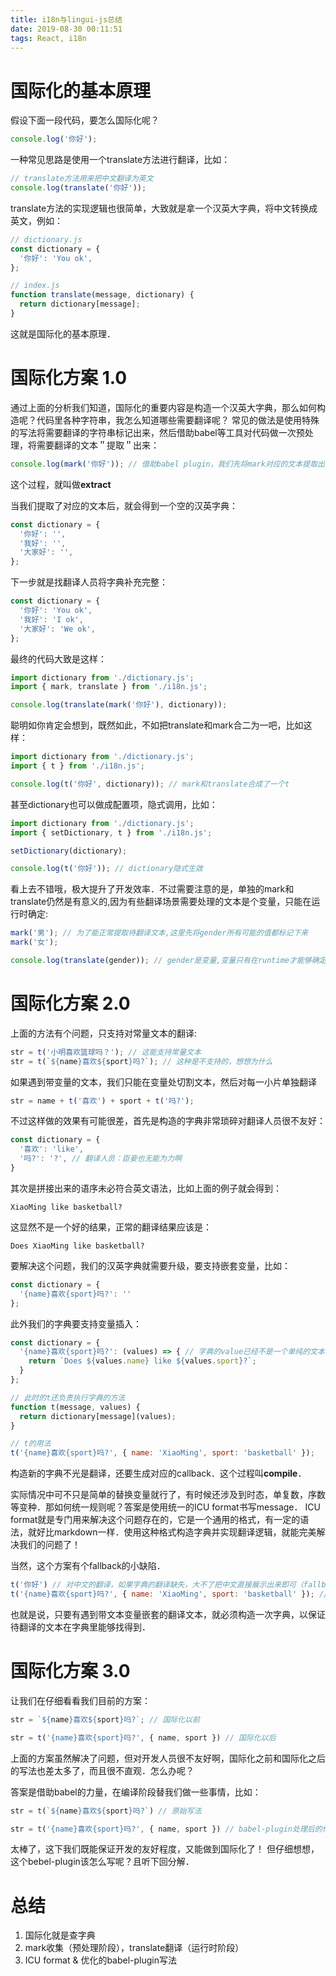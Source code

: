 ```yaml
---
title: i18n与lingui-js总结
date: 2019-08-30 00:11:51
tags: React, i18n
---
```


# 国际化的基本原理

假设下面一段代码，要怎么国际化呢？

```js
console.log('你好');
```

一种常见思路是使用一个translate方法进行翻译，比如：

```js
// translate方法用来把中文翻译为英文
console.log(translate('你好'));
```

translate方法的实现逻辑也很简单，大致就是拿一个汉英大字典，将中文转换成英文，例如：

```js
// dictionary.js
const dictionary = {
  '你好': 'You ok',
};

// index.js
function translate(message, dictionary) {
  return dictionary[message];
}
```

这就是国际化的基本原理．

# 国际化方案 1.0

通过上面的分析我们知道，国际化的重要内容是构造一个汉英大字典，那么如何构造呢？代码里各种字符串，我怎么知道哪些需要翻译呢？
常见的做法是使用特殊的写法将需要翻译的字符串标记出来，然后借助babel等工具对代码做一次预处理，将需要翻译的文本＂提取＂出来：

```js
console.log(mark('你好')); // 借助babel plugin，我们先将mark对应的文本提取出来，然后将mark偷偷去掉，嘿嘿嘿
```

这个过程，就叫做**extract**

当我们提取了对应的文本后，就会得到一个空的汉英字典：

```js
const dictionary = {
  '你好': '',
  '我好': '',
  '大家好': '',
};
```

下一步就是找翻译人员将字典补充完整：

```js
const dictionary = {
  '你好': 'You ok',
  '我好': 'I ok',
  '大家好': 'We ok',
};
```

最终的代码大致是这样：

```js
import dictionary from './dictionary.js';
import { mark, translate } from './i18n.js';

console.log(translate(mark('你好'), dictionary));
```

聪明如你肯定会想到，既然如此，不如把translate和mark合二为一吧，比如这样：

```js
import dictionary from './dictionary.js';
import { t } from './i18n.js';

console.log(t('你好', dictionary)); // mark和translate合成了一个t
```

甚至dictionary也可以做成配置项，隐式调用，比如：

```js
import dictionary from './dictionary.js';
import { setDictionary, t } from './i18n.js';

setDictionary(dictionary);

console.log(t('你好')); // dictionary隐式生效
```

看上去不错哦，极大提升了开发效率．不过需要注意的是，单独的mark和translate仍然是有意义的,因为有些翻译场景需要处理的文本是个变量，只能在运行时确定:

```js
mark('男'); // 为了能正常提取待翻译文本,这里先将gender所有可能的值都标记下来
mark('女');

console.log(translate(gender)); // gender是变量,变量只有在runtime才能够确定
```

# 国际化方案 2.0

上面的方法有个问题，只支持对常量文本的翻译:

```js
str = t('小明喜欢篮球吗？'); // 这能支持常量文本
str = t(`${name}喜欢${sport}吗?`); // 这种是不支持的，想想为什么
```

如果遇到带变量的文本，我们只能在变量处切割文本，然后对每一小片单独翻译

```js
str = name + t('喜欢') + sport + t('吗?');
```

不过这样做的效果有可能很差，首先是构造的字典非常琐碎对翻译人员很不友好：

```js
const dictionary = {
  '喜欢': 'like',
  '吗?': '?', // 翻译人员：臣妾也无能为力啊
}
```

其次是拼接出来的语序未必符合英文语法，比如上面的例子就会得到：

```
XiaoMing like basketball?
```

这显然不是一个好的结果，正常的翻译结果应该是：

```
Does XiaoMing like basketball?
```

要解决这个问题，我们的汉英字典就需要升级，要支持嵌套变量，比如：

```js
const dictionary = {
  '{name}喜欢{sport}吗?': ''
};
```

此外我们的字典要支持变量插入：

```js
const dictionary = {
  '{name}喜欢{sport}吗?': (values) => { // 字典的value已经不是一个单纯的文本，而是一个可以传入参数的callback方法．
    return `Does ${values.name} like ${values.sport}?`;
  }
};

// 此时的t还负责执行字典的方法
function t(message, values) {
  return dictionary[message](values);
}

// t的用法
t('{name}喜欢{sport}吗?', { name: 'XiaoMing', sport: 'basketball' });
```

构造新的字典不光是翻译，还要生成对应的callback．这个过程叫**compile**．

实际情况中可不只是简单的替换变量就行了，有时候还涉及到时态，单复数，序数等变种．那如何统一规则呢？答案是使用统一的ICU format书写message．
ICU format就是专门用来解决这个问题存在的，它是一个通用的格式，有一定的语法，就好比markdown一样．使用这种格式构造字典并实现翻译逻辑，就能完美解决我们的问题了！

当然，这个方案有个fallback的小缺陷．

```js
t('你好') // 对中文的翻译，如果字典的翻译缺失，大不了把中文直接展示出来即可（fallback到message）
t('{name}喜欢{sport}吗?', { name: 'XiaoMing', sport: 'basketball' }); // 由于'{name}喜欢{sport}吗?'不是一个合法的string，所以如果字典缺失，fallback到message，只能显示一段'{name}喜欢{sport}吗?'类似的文本．
```

也就是说，只要有遇到带文本变量嵌套的翻译文本，就必须构造一次字典，以保证待翻译的文本在字典里能够找得到．

# 国际化方案 3.0

让我们在仔细看看我们目前的方案：

```js
str = `${name}喜欢${sport}吗?`; // 国际化以前

str = t('{name}喜欢{sport}吗?', { name, sport }) // 国际化以后
```

上面的方案虽然解决了问题，但对开发人员很不友好啊，国际化之前和国际化之后的写法也差太多了，而且很不直观．怎么办呢？

答案是借助babel的力量，在编译阶段替我们做一些事情，比如：

```js
str = t(`${name}喜欢${sport}吗?`) // 原始写法

str = t('{name}喜欢{sport}吗?', { name, sport }) // babel-plugin处理后的代码
```

太棒了，这下我们既能保证开发的友好程度，又能做到国际化了！
但仔细想想，这个bebel-plugin该怎么写呢？且听下回分解．

# 总结

1. 国际化就是查字典
2. mark收集（预处理阶段），translate翻译（运行时阶段）
3. ICU format & 优化的babel-plugin写法
